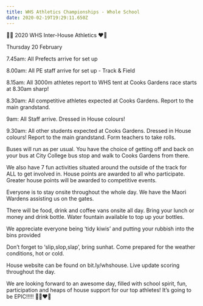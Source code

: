 ```yaml
---
title: WHS Athletics Championships - Whole School
date: 2020-02-19T19:29:11.650Z
---
```

💛💚 2020 WHS Inter-House Athletics ❤️💙

Thursday 20 February

7.45am: All Prefects arrive for set up

8.00am: All PE staff arrive for set up - Track & Field

8.15am: All 3000m athletes report to WHS tent at Cooks Gardens race starts at 8.30am sharp!

8.30am: All competitive athletes expected at Cooks Gardens. Report to the main grandstand.

9am: All Staff arrive. Dressed in House colours!

9.30am: All other students expected at Cooks Gardens. Dressed in House colours! Report to the main grandstand. Form teachers to take rolls.

Buses will run as per usual. You have the choice of getting off and back on your bus at City College bus stop and walk to Cooks Gardens from there.

We also have 7 fun activities situated around the outside of the track for ALL to get involved in. House points are awarded to all who participate. Greater house points will be awarded to competitive events.

Everyone is to stay onsite throughout the whole day. We have the Maori Wardens assisting us on the gates.

There will be food, drink and coffee vans onsite all day. Bring your lunch or money and drink bottle. Water fountain available to top up your bottles.

We appreciate everyone being ‘tidy kiwis’ and putting your rubbish into the bins provided

Don’t forget to ‘slip,slop,slap’, bring sunhat. Come prepared for the weather conditions, hot or cold.

House website can be found on bit.ly/whshouse. Live update scoring throughout the day.

We are looking forward to an awesome day, filled with school spirit, fun, participation and heaps of house support for our top athletes! It’s going to be EPIC!!!!! 💛💚❤️💙
